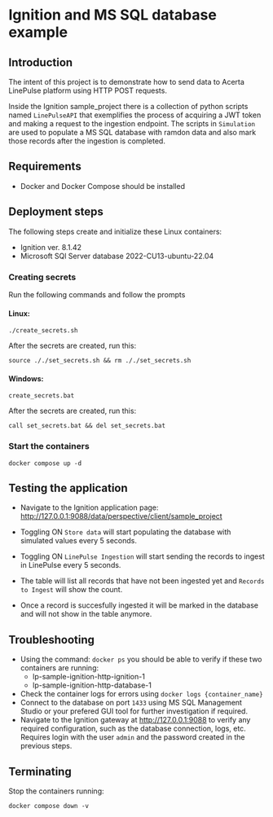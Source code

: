 # Ignition and MS SQL database example

## Introduction
The intent of this project is to demonstrate how to send data to Acerta LinePulse platform using HTTP POST requests. 

Inside the Ignition sample_project there is a collection of python scripts named `LinePulseAPI` that exemplifies the process of acquiring a JWT token and making a request to the ingestion endpoint. The scripts in `Simulation` are used to populate a MS SQL database with ramdon data and also mark those records after the ingestion is completed.

## Requirements
- Docker and Docker Compose should be installed

## Deployment steps
The following steps create and initialize these Linux containers: 
- Ignition ver. 8.1.42
- Microsoft SQl Server database 2022-CU13-ubuntu-22.04

### Creating secrets
Run the following commands and follow the prompts
#### Linux:
```
./create_secrets.sh
```
After the secrets are created, run this:
```
source ././set_secrets.sh && rm ././set_secrets.sh
```
#### Windows:
```
create_secrets.bat
```
After the secrets are created, run this:
```
call set_secrets.bat && del set_secrets.bat
```
### Start the containers
```
docker compose up -d
```
## Testing the application
- Navigate to the Ignition application page: http://127.0.0.1:9088/data/perspective/client/sample_project

- Toggling ON `Store data` will start populating the database with simulated values every 5 seconds.
- Toggling ON `LinePulse Ingestion` will start sending the records to ingest in LinePulse every 5 seconds.
- The table will list all records that have not been ingested yet and `Records to Ingest` will show the count.
- Once a record is succesfully ingested it will be marked in the database and will not show in the table anymore.

## Troubleshooting
- Using the command: `docker ps` you should be able to verify if these two containers are running:
    - lp-sample-ignition-http-ignition-1
    - lp-sample-ignition-http-database-1
- Check the container logs for errors using `docker logs {container_name}`
- Connect to the database on port `1433` using MS SQL Management Studio or your prefered GUI tool for further investigation if required.
- Navigate to the Ignition gateway at http://127.0.0.1:9088 to verify any required configuration, such as the database connection, logs, etc. Requires login with the user `admin` and the password created in the previous steps.

## Terminating
Stop the containers running:
``` 
docker compose down -v
```
